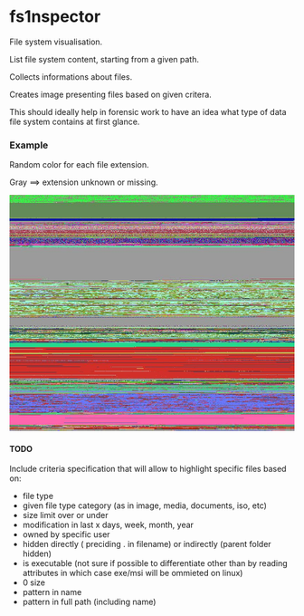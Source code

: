 # fs1nspector
File system visualisation. 

List file system content, starting from a given path.

Collects informations about files.

Creates image presenting files based on given critera. 

This should ideally help in forensic work to have an idea what type of data file system contains at first glance.

### Example
Random color for each file extension. 

Gray ==> extension unknown or missing.

![image](https://raw.githubusercontent.com/chaoos-theory/fs1nspector/master/test.jpg)


#### TODO
Include criteria specification that will allow to highlight specific files based on:
- file type
- given file type category (as in image, media, documents, iso, etc)
- size limit over or under
- modification in last x days, week, month, year
- owned by specific user
- hidden directly ( preciding . in filename) or indirectly (parent folder hidden)
- is executable (not sure if possible to differentiate other than by reading attributes in which case exe/msi will be ommieted on linux)
- 0 size
- pattern in name
- pattern in full path (including name)

